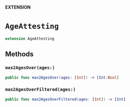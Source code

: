 **EXTENSION**

# `AgeAttesting`
```swift
extension AgeAttesting
```

## Methods
### `max2AgesOver(ages:)`

```swift
public func max2AgesOver(ages: [Int]) -> [Int:Bool]
```

### `max2AgesOverFiltered(ages:)`

```swift
public func max2AgesOverFiltered(ages: [Int]) -> [Int]
```
